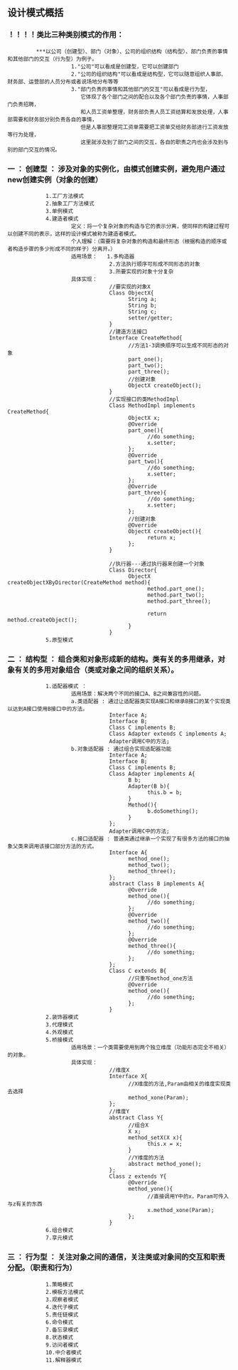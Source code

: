 

## 设计模式概括

###  ！！！！类比三种类别模式的作用：
             ***以公司（创建型）、部门（对象）、公司的组织结构（结构型）、部门负责的事情和其他部门的交互（行为型）为例子。
                        1."公司"可以看成是创建型，它可以创建部门
                        2."公司的组织结构"可以看成是结构型，它可以随意组织人事部、财务部、运营部的人员分布或者说场地分布等等
                        3."部门负责的事情和其他部门的交互"可以看成是行为型，
                           它体现了各个部门之间的配合以及各个部门负责的事情，人事部门负责招聘，
                           和人员工资单整理，财务部负责人员工资结算和发放处理，人事部需要和财务部分别负责各自的事情，
                           但是人事部整理完工资单需要把工资单交给财务部进行工资发放等行为处理，
                           这里就涉及到了部门之间的交互，各自的职责之内也会涉及到与别的部门交互的情况。

### 一 ： 创建型 ： 涉及对象的实例化，由模式创建实例，避免用户通过new创建实例（对象的创建）
                1.工厂方法模式
                2.抽象工厂方法模式
                3.单例模式
                4.建造者模式
                        定义：将一个复杂对象的构造与它的表示分离，使同样的构建过程可以创建不同的表示，这样的设计模式被称为建造者模式。
                        个人理解：（需要将复杂对象的构造和最终形态（根据构造的顺序或者构造步骤的多少形成不同的样子）分离开。）
                        适用场景：   1.多构造器
                                    2.方法执行顺序可形成不同形态的对象
                                    3.所要实现的对象十分复杂
                        具体实现： 
                                    //要实现的对象X
                                    Class ObjectX{
                                          String a;
                                          String b;
                                          String c;
                                          setter/getter;
                                    }
                                    //建造方法接口
                                    Interface CreateMethod{
                                          //方法1-3调换顺序可以生成不同形态的对象
                                          part_one();
                                          part_two();
                                          part_three();
                                          //创建对象
                                          ObjectX createObject();
                                    }
                                    //实现接口的类MethodImpl
                                    Class MethodImpl implements CreateMethod{
                                          ObjectX x;
                                          @Override
                                          part_one(){
                                                //do something;
                                                x.setter;
                                          };
                                          @Override
                                          part_two(){
                                                //do something;
                                                x.setter;
                                          };
                                          @Override
                                          part_three){
                                                //do something;
                                                x.setter;
                                          };
                                          //创建对象
                                          @Override
                                          ObjectX createObject(){
                                                return x;
                                          };
                                    }
                                    
                                    //执行器---通过执行器来创建一个对象
                                    Class Director{
                                          ObjectX createObjectXByDirector(CreateMethod method){
                                                method.part_one();
                                                method.part_two();
                                                method.part_three();
                                                
                                                return method.createObject();
                                          }
                                    }
                5.原型模式

### 二 ： 结构型 ： 组合类和对象形成新的结构。类有关的多用继承，对象有关的多用对象组合（类或对象之间的组织关系）。
                1.适配器模式 ： 
                        适用场景：解决两个不同的接口A、B之间兼容性的问题。
                        a.类适配器 : 通过让适配器类实现A接口和继承B接口的某个实现类以达到A接口使用B接口中的方法。
                                    Interface A;
                                    Interface B;
                                    Class C implements B;
                                    Class Adapter extends C implements A;
                                    Adapter调用C中的方法;
                        b.对象适配器 : 通过组合实现适配器功能
                                    Interface A;
                                    Interface B;
                                    Class C implements B;
                                    Class Adapter implements A{
                                          B b;
                                          Adapter(B b){
                                                this.b = b;
                                          }
                                          Method(){
                                                b.doSomething();
                                          }
                                    };
                                    Adapter调用C中的方法;
                        c.接口适配器 : 普通类通过继承一个实现了有很多方法的接口的抽象父类来调用该接口部分方法的方式。
                                    Interface A{
                                          method_one();
                                          method_two();
                                          method_three();
                                    };
                                    abstract Class B implements A{
                                          @Override
                                          method_one(){
                                                //do something;
                                          };
                                          @Override
                                          method_two(){
                                                //do something;
                                          };
                                          @Override
                                          method_three(){
                                                //do something;
                                          };
                                    };
                                    Class C extends B{
                                          //只重写method_one方法
                                          @Override
                                          method_one(){
                                                //do something;
                                          };
                                    }
                2.装饰器模式
                3.代理模式
                4.外观模式
                5.桥接模式
                        适用场景：一个类需要使用到两个独立维度（功能形态完全不相关）的对象。
                        具体实现：
                                    //维度X
                                    Interface X{
                                          //X维度的方法,Param由相关的维度实现类去选择
                                          method_xone(Param);
                                    };
                                    //维度Y
                                    abstract Class Y{
                                          //组合X
                                          X x;
                                          method_setX(X x){
                                                this.x = x;
                                          }
                                          //Y维度的方法
                                          abstract method_yone();
                                    };
                                    Class z extends Y{
                                          @Override
                                          method_yone(){
                                                //直接调用Y中的x，Param可传入与z有关的东西
                                                x.method_xone(Param);
                                          };
                                    }
                6.组合模式
                7.享元模式

### 三 ： 行为型 ： 关注对象之间的通信，关注类或对象间的交互和职责分配。（职责和行为）
                1.策略模式
                2.模板方法模式
                3.观察者模式
                4.迭代子模式
                5.责任链模式
                6.命令模式
                7.备忘录模式
                8.状态模式
                9.访问者模式
                10.中介者模式
                11.解释器模式

